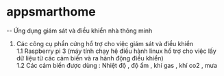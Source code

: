 # appsmarthome
-- Ứng dụng giám sát và điều khiển nhà thông minh <br/>
1. Các công cụ phần cứng hổ trợ cho việc giám sát và điều khiển <br/>
1.1 Raspberry pi 3 (máy tính chạy hệ điều hành linux hổ trợ cho việc lấy dữ liệu từ các cảm biến và ra hành động điều khiển) <br/>
1.2 Các cảm biến được dùng : Nhiệt độ , độ ẩm , khí gas , khí co2 , mưa 
